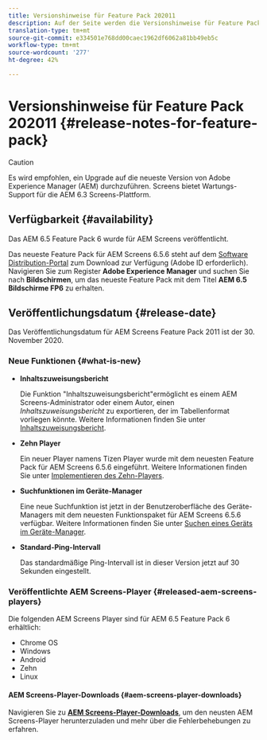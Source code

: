 ```yaml
---
title: Versionshinweise für Feature Pack 202011
description: Auf der Seite werden die Versionshinweise für Feature Pack 202011 beschrieben.
translation-type: tm+mt
source-git-commit: e334501e768dd00caec1962df6062a81bb49eb5c
workflow-type: tm+mt
source-wordcount: '277'
ht-degree: 42%

---
```



# Versionshinweise für Feature Pack 202011 {#release-notes-for-feature-pack}

>[!CAUTION]
>Es wird empfohlen, ein Upgrade auf die neueste Version von Adobe Experience Manager (AEM) durchzuführen. Screens bietet Wartungs-Support für die AEM 6.3 Screens-Plattform.

## Verfügbarkeit {#availability}

Das AEM 6.5 Feature Pack 6 wurde für AEM Screens veröffentlicht.

Das neueste Feature Pack für AEM Screens 6.5.6 steht auf dem [Software Distribution-Portal](https://experience.adobe.com/#/downloads/content/software-distribution/en/aem.html) zum Download zur Verfügung (Adobe ID erforderlich). Navigieren Sie zum Register **Adobe Experience Manager** und suchen Sie nach **Bildschirmen**, um das neueste Feature Pack mit dem Titel **AEM 6.5 Bildschirme FP6** zu erhalten.

## Veröffentlichungsdatum {#release-date}

Das Veröffentlichungsdatum für AEM Screens Feature Pack 2011 ist der 30. November 2020.

### Neue Funktionen {#what-is-new}

* **Inhaltszuweisungsbericht**

   Die Funktion &quot;Inhaltszuweisungsbericht&quot;ermöglicht es einem AEM Screens-Administrator oder einem Autor, einen *Inhaltszuweisungsbericht* zu exportieren, der im Tabellenformat vorliegen könnte.
Weitere Informationen finden Sie unter [Inhaltszuweisungsbericht](/help/user-guide/content-assignment-report.md).


* **Zehn Player**

   Ein neuer Player namens Tizen Player wurde mit dem neuesten Feature Pack für AEM Screens 6.5.6 eingeführt.
Weitere Informationen finden Sie unter [Implementieren des Zehn-Players](/help/user-guide/tizen-player.md).

* **Suchfunktionen im Geräte-Manager**

   Eine neue Suchfunktion ist jetzt in der Benutzeroberfläche des Geräte-Managers mit dem neuesten Funktionspaket für AEM Screens 6.5.6 verfügbar.
Weitere Informationen finden Sie unter [Suchen eines Geräts im Geräte-Manager](/help/user-guide/device-registration.md#search-device).

* **Standard-Ping-Intervall**

   Das standardmäßige Ping-Intervall ist in dieser Version jetzt auf 30 Sekunden eingestellt.

### Veröffentlichte AEM Screens-Player {#released-aem-screens-players}

Die folgenden AEM Screens Player sind für AEM 6.5 Feature Pack 6 erhältlich:

* Chrome OS
* Windows
* Android
* Zehn
* Linux

#### AEM Screens-Player-Downloads {#aem-screens-player-downloads}

Navigieren Sie zu **[AEM Screens-Player-Downloads](https://download.macromedia.com/screens/index.html)**, um den neusten AEM Screens-Player herunterzuladen und mehr über die Fehlerbehebungen zu erfahren.
